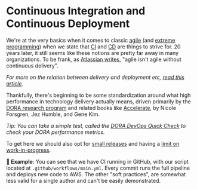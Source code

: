 # Continuous Integration and Continuous Deployment

We're at the very basics when it comes to classic [agile](https://en.wikipedia.org/wiki/Agile_software_development) (and [extreme programming](https://en.wikipedia.org/wiki/Extreme_programming)) when we state that [CI](https://explainagile.com/agile/xp-extreme-programming/practices/continuous-integration/) and [CD](https://www.atlassian.com/continuous-delivery/continuous-deployment) are things to strive for. 20 years later, it still seems like these notions are pretty far away in many organizations. To be frank, as [Atlassian writes](https://www.atlassian.com/continuous-delivery/principles/why-agile-development-needs-continuous-delivery), "agile isn't agile without continuous delivery".

_For more on the relation between delivery and deployment etc, [read this article](https://www.atlassian.com/continuous-delivery/principles/continuous-integration-vs-delivery-vs-deployment)._

Thankfully, there's beginning to be some standardization around what high performance in technology delivery actually means, driven primarily by the [DORA research program](https://www.devops-research.com/research.html) and related books like [Accelerate](https://www.amazon.com/Accelerate-Software-Performing-Technology-Organizations/dp/1942788339), by Nicole Forsgren, Jez Humble, and Gene Kim.

_Tip: You can take a simple test, called the [DORA DevOps Quick Check](https://www.devops-research.com/quickcheck.html) to check your DORA performance metrics._

To get here we should also opt for [small releases](https://explainagile.com/agile/xp-extreme-programming/practices/small-releases/) and having a [limit on work-in-progress](https://www.atlassian.com/agile/kanban/wip-limits).

**🎯 Example**: You can see that we have CI running in GitHub, with our script located at `.github/workflows/main.yml`. Every commit runs the full pipeline and deploys new code to AWS. The other "soft practices", are somewhat less valid for a single author and can't be easily demonstrated.
